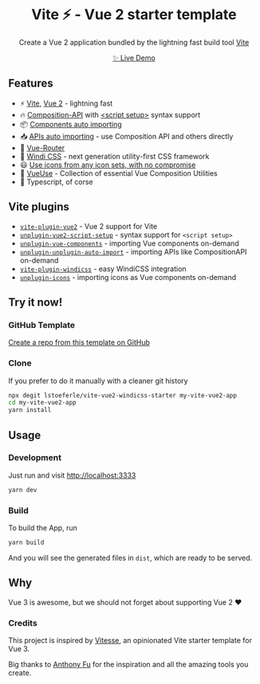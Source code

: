 <h1 align="center">Vite ⚡ - Vue 2 starter template</h1>

<p align="center">
  Create a Vue 2 application bundled by the lightning fast build tool <a href="https://github.com/vitejs/vite">Vite</a>
</p>

<p align="center">
 <a href="https://vite-vue2-starter.netlify.app"> ✨ Live Demo</a>
</p>

## Features

* ⚡️ [Vite](https://github.com/vitejs/vite), [Vue 2](https://github.com/vuejs/vue) - lightning fast
* 🔥 [Composition-API](https://github.com/vuejs/composition-api) with [\<script setup\>](https://github.com/antfu/unplugin-vue2-script-setup) syntax support
* 📦 [Components auto importing](https://github.com/antfu/unplugin-vue-components)
* 📥 [APIs auto importing](https://github.com/antfu/unplugin-auto-import) - use Composition API and others directly
* 🚦 [Vue-Router](https://github.com/vuejs/vue-router)
* 🎨 [Windi CSS](https://github.com/windicss/vite-plugin-windicss) - next generation utility-first CSS framework
* 😃 [Use icons from any icon sets, with no compromise](https://github.com/antfu/unplugin-icons)
* 🧰 [VueUse](https://github.com/vueuse/vueuse) - Collection of essential Vue Composition Utilities
* 🦾 Typescript, of corse

## Vite plugins

* [`vite-plugin-vue2`](https://github.com/underfin/vite-plugin-vue2) -
  Vue 2 support for Vite
* [`unplugin-vue2-script-setup`](https://github.com/antfu/unplugin-vue2-script-setup) -
  syntax support for `<script setup>`
* [`unplugin-vue-components`](https://github.com/antfu/unplugin-vue-components) -
  importing Vue components on-demand
* [`unplugin-unplugin-auto-import`](https://github.com/antfu/unplugin-auto-import) -
  importing APIs like CompositionAPI on-demand
* [`vite-plugin-windicss`](https://github.com/windicss/vite-plugin-windicss) - 
  easy WindiCSS integration
* [`unplugin-icons`](https://github.com/antfu/unplugin-icons) -
  importing icons as Vue components on-demand


## Try it now!

### GitHub Template

[Create a repo from this template on GitHub](https://github.com/lstoeferle/vite-vue2-windicss-starter/generate)

### Clone 

If you prefer to do it manually with a cleaner git history

```bash
npx degit lstoeferle/vite-vue2-windicss-starter my-vite-vue2-app
cd my-vite-vue2-app
yarn install
```

## Usage

### Development

Just run and visit [http://localhost:3333](http://localhost:3333)

```bash
yarn dev
```

### Build

To build the App, run

```bash
yarn build
```

And you will see the generated files in `dist`, which are ready to be served.

## Why

Vue 3 is awesome, but we should not forget about supporting Vue 2 ♥️

### Credits

This project is inspired by [Vitesse](https://github.com/antfu/vitesse), an opinionated Vite starter template for Vue 3.

Big thanks to [Anthony Fu](https://github.com/antfu) for the inspiration and all the amazing tools you create.
